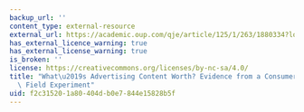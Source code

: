 ```yaml
---
backup_url: ''
content_type: external-resource
external_url: https://academic.oup.com/qje/article/125/1/263/1880334?login=true
has_external_licence_warning: true
has_external_license_warning: true
is_broken: ''
license: https://creativecommons.org/licenses/by-nc-sa/4.0/
title: "What\u2019s Advertising Content Worth? Evidence from a Consumer Credit Marketing\
  \ Field Experiment"
uid: f2c31520-1a80-404d-b0e7-844e15828b5f
---
```

